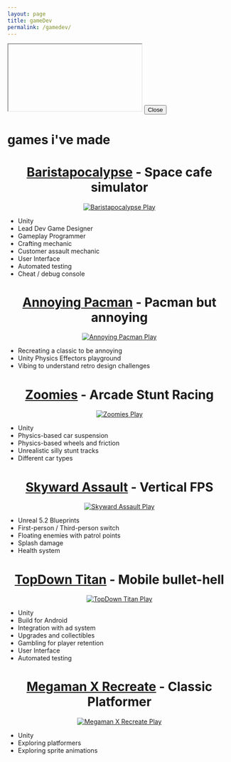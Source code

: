 ```yaml
---
layout: page
title: gameDev
permalink: /gamedev/
---
```


<script src="/javascript/iframe-handler.js"></script>
<div id="iframeOverlay">
  <iframe id="myIframe" src="about:blank"></iframe>
  <button id="closeIframeButton">Close</button>
</div>

# games i've made
<h1 align="center"><a href="http://baristapocalypse.com">Baristapocalypse</a> - Space cafe simulator</h1>
<div class="image-hover responsive-image" align="center">
  <a href="../images/Baristapocalypse.gif" class="iframeLink">
    <img src="../images/Baristapocalypse.gif" alt="Baristapocalypse" class="responsive-image">
    <span class="play-text">Play</span>
  </a>
</div>


- Unity
- Lead Dev Game Designer
- Gameplay Programmer
- Crafting mechanic
- Customer assault mechanic
- User Interface
- Automated testing
- Cheat / debug console

<h1 align="center"><a href="http://github.com/mikestiers/pac-effectors">Annoying Pacman</a> - Pacman but annoying</h1>
<div class="image-hover responsive-image" align="center">
  <a href="https://website.mikestiers.com/games/pacgl/index.html" class="iframeLink">
    <img src="../images/Annoying_Pacman.gif" alt="Annoying Pacman" class="responsive-image">
    <span class="play-text">Play</span>
  </a>
</div>

- Recreating a classic to be annoying
- Unity Physics Effectors playground
- Vibing to understand retro design challenges

<h1 align="center"><a href="http://github.com/mikestiers/zoomies">Zoomies</a> - Arcade Stunt Racing</h1>
<div class="image-hover responsive-image" align="center">
  <a href="../images/Zoomies.gif" class="iframeLink">
    <img src="../images/Zoomies.gif" alt="Zoomies" class="responsive-image">
    <span class="play-text">Play</span>
  </a>
</div>

- Unity
- Physics-based car suspension
- Physics-based wheels and friction
- Unrealistic silly stunt tracks
- Different car types

<h1 align="center"><a href="http://github.com/mikestiers/SkywardAssault">Skyward Assault</a> - Vertical FPS</h1>
<div class="image-hover responsive-image" align="center">
  <a href="../images/Skyward_Assault.gif" class="iframeLink">
    <img src="../images/Skyward_Assault.gif" alt="Skyward Assault" class="responsive-image">
    <span class="play-text">Play</span>
  </a>
</div>

- Unreal 5.2 Blueprints
- First-person / Third-person switch
- Floating enemies with patrol points
- Splash damage
- Health system

<h1 align="center"><a href="http://github.com/mikestiers/TopDownTitan">TopDown Titan</a> - Mobile bullet-hell</h1>
<div class="image-hover responsive-image" align="center">
  <a href="../images/TopDown_Titan.gif" class="iframeLink">
    <img src="../images/TopDown_Titan.gif" alt="TopDown Titan" class="responsive-image">
    <span class="play-text">Play</span>
  </a>
</div>

- Unity
- Build for Android
- Integration with ad system
- Upgrades and collectibles
- Gambling for player retention
- User Interface
- Automated testing

<h1 align="center"><a href="http://github.com/mikestiers/spacemanx">Megaman X Recreate</a> - Classic Platformer</h1>
<div class="image-hover responsive-image" align="center">
  <a href="../images/Megaman_X_Recreation.gif" class="iframeLink">
    <img src="../images/Megaman_X_Recreation.gif" alt="Megaman X Recreate" class="responsive-image">
    <span class="play-text">Play</span>
  </a>
</div>

- Unity
- Exploring platformers
- Exploring sprite animations
